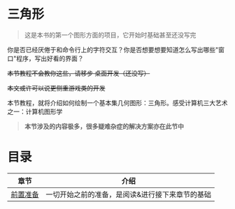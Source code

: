 # 三角形

> 这是本书的第一个图形方面的项目，它开始时基础甚至还没写完

你是否已经厌倦于和命令行上的字符交互？你是否想要想要知道怎么写出哪些"窗口"程序，写出好看的界面？

~~本节教程不会教你这些，请移步 桌面开发（还没写）~~

~~本文或许可以说更侧重游戏类的开发~~

本节教程，就将介绍如何绘制一个基本集几何图形：三角形。感受计算机三大艺术之一：计算机图形学

> **本节涉及的内容极多，很多疑难杂症的解决方案亦在此节中**

# 目录

| 章节 | 介绍 |
| ---  | ---  | 
| [前置准备](./preparations.md) | 一切开始之前的准备，是阅读&进行接下来章节的基础 |